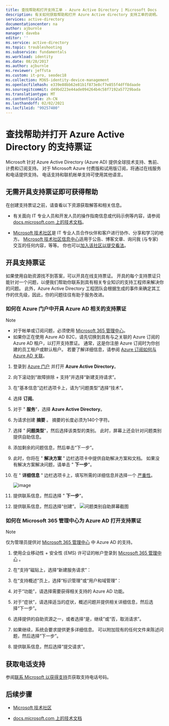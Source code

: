 ```yaml
---
title: 查找帮助和打开支持工单 - Azure Active Directory | Microsoft Docs
description: 有关如何获取帮助和打开 Azure Active directory 支持工单的说明。
services: active-directory
documentationcenter: na
author: ajburnle
manager: daveba
editor: ''
ms.service: active-directory
ms.topic: troubleshooting
ms.subservice: fundamentals
ms.workload: identity
ms.date: 08/28/2017
ms.author: ajburnle
ms.reviewer: jeffsta
ms.custom: it-pro, seodec18
ms.collection: M365-identity-device-management
ms.openlocfilehash: e339e88bb62e81b1f873e8cf7e855f4dff8daade
ms.sourcegitcommit: d49bd223e44ade094264b4c58f7192a57729bada
ms.translationtype: MT
ms.contentlocale: zh-CN
ms.lasthandoff: 02/02/2021
ms.locfileid: "99257400"
---
```

# <a name="find-help-and-open-a-support-ticket-for-azure-active-directory"></a>查找帮助并打开 Azure Active Directory 的支持票证
Microsoft 针对 Azure Active Directory (Azure AD) 提供全球技术支持、售前、计费和订阅支持。 对于 Microsoft Azure 付费版和试用版订阅，将通过在线服务和电话提供支持。 电话支持和联机帐单支持可使用其他语言。 

## <a name="find-help-without-opening-a-support-ticket"></a>无需开具支持票证即可获得帮助

在创建支持票证之前，请查看以下资源获取解答和相关信息。 

* 有关面向 IT 专业人员和开发人员的操作指南信息或代码示例等内容，请参阅 [docs.microsoft.com 上的技术文档](../index.yml)。

* [Microsoft 技术社区](https://techcommunity.microsoft.com/)是 IT 专业人员合作伙伴和客户进行协作、分享和学习的地方。 [Microsoft 技术社区信息中心](https://techcommunity.microsoft.com/t5/Community-Info-Center/ct-p/Community-Info-Center)适用于公告、博客文章、询问我 (与专家) 交互的任何内容，等等。 你也可以[加入该社区以提交看法](https://techcommunity.microsoft.com/t5/Communities/ct-p/communities)。


## <a name="open-a-support-ticket"></a>开具支持票证

如果使用自助资源找不到答案，可以开具在线支持票证。 开具的每个支持票证只能针对一个问题，以便我们帮助你联系到具有相关专业知识的支持工程师来解决你的问题。 此外，Azure Active Directory 工程团队会根据生成的事件来确定其工作的优先级，因此，你的问题往往有助于服务改进。

### <a name="how-to-open-a-support-ticket-for-azure-ad-in-the-azure-portal"></a>如何在 Azure 门户中开具 Azure AD 相关的支持票证

> [!NOTE]
> * 对于帐单或订阅问题，必须使用 [Microsoft 365 管理中心](https://admin.microsoft.com)。  
> * 如果你正在使用 Azure AD B2C，请先切换到具有与之关联的 Azure 订阅的 Azure AD 租户，以打开支持票证。 通常，这是你注册 Azure 订阅时为你创建的员工租户或默认租户。 若要了解详细信息，请参阅 [Azure 订阅如何与 Azure AD 关联](active-directory-how-subscriptions-associated-directory.md)。

1. 登录到 [Azure 门户](https://portal.azure.com) 并打开 **Azure Active Directory**。
   
1. 向下滚动到“故障排除 + 支持”并选择“新建支持请求”。
   
1. 在“基本信息”边栏选项卡上，请为“问题类型”选择“技术”。

1. 选择 **订阅**。

1. 对于 " **服务**"，选择 **Azure Active Directory**。

1. 为请求创建 **摘要** 。 摘要的长度必须为140个字符。
  
1. 选择 " **问题类型**"，然后选择该类型的类别。 此时，屏幕上还会针对问题类别提供自助信息。
  
1. 添加剩余的问题信息，然后单击“下一步”。 

1. 此时，你将在 " **解决方案** " 边栏选项卡中提供自助解决方案和文档。 如果没有解决方案解决问题，请单击 " **下一步**"。 

1. 在 " **详细信息** " 边栏选项卡上，填写所需的详细信息并选择一个 [严重性](https://azure.microsoft.com/support/plans/response/)。 
 
    ![image](https://user-images.githubusercontent.com/13383753/76565580-1c284900-6468-11ea-8c0f-85af98097b6f.png)
 
1. 提供联系信息，然后选择 " **下一步**"。 

1. 提供联系信息，然后选择“创建”。
  ![问题类别自助屏幕截图](./media/active-directory-troubleshooting-support-howto/open-support-ticket.png)

### <a name="how-to-open-a-support-ticket-for-azure-ad-in-the-microsoft-365-admin-center"></a>如何在 Microsoft 365 管理中心为 Azure AD 打开支持票证

> [!NOTE]
> 仅为管理员提供对 [Microsoft 365 管理中心](https://admin.microsoft.com) 中 Azure AD 的支持。

1. 使用企业移动性 + 安全性 (EMS) 许可证的帐户登录到 [Microsoft 365 管理中心](https://admin.microsoft.com) 。

1. 在“支持”磁贴上，选择“新建服务请求”：

1. 在“支持概述”页上，选择“标识管理”或“用户和域管理”：

1. 对于“功能”，请选择需要获得相关支持的 Azure AD 功能。

1. 对于“症状”，请选择适当的症状，概述问题并提供相关详细信息，然后选择“下一步”。

1. 选择提供的自助资源之一，或者选择“是，继续”或“否，取消请求”。

1. 如果继续，系统会要求提供更多详细信息。 可以附加现有的任何文件来陈述问题，然后选择“下一步”。

1. 提供联系信息，然后选择“提交请求”。

## <a name="get-phone-support"></a>获取电话支持

参阅[联系 Microsoft 以获得支持](https://portal.office.com/Support/ContactUs.aspx)页获取支持电话号码。

##  <a name="next-steps"></a>后续步骤

* [Microsoft 技术社区](https://techcommunity.microsoft.com/)

* [docs.microsoft.com 上的技术文档](../index.yml)
